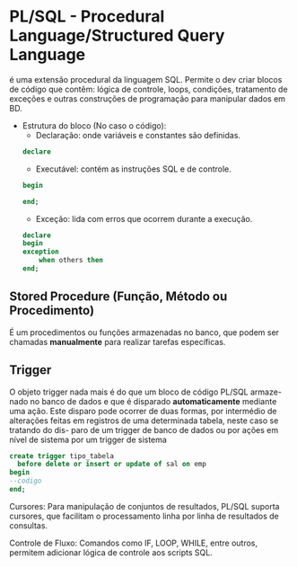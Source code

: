 # PL/SQL - Procedural Language/Structured Query Language

é uma extensão procedural da linguagem SQL. Permite o dev criar blocos de código que contêm: lógica de controle, loops, condições, tratamento de exceções e outras construções de programação para manipular dados em BD.

- Estrutura do bloco (No caso o código):
    - Declaração: onde variáveis e constantes são definidas.
    ```SQL
    declare
    ```
    - Executável: contém as instruções SQL e de controle.
     ```SQL
    begin

    end;
    ```
    - Exceção: lida com erros que ocorrem durante a execução.
    ```SQL
    declare
    begin
    exception
        when others then
    end;
    ```


## Stored Procedure (Função, Método ou Procedimento)
É um procedimentos ou funções armazenadas no banco, que podem ser chamadas **manualmente** para realizar tarefas específicas.

## Trigger
O objeto trigger nada mais é do que um bloco de código PL/SQL armaze- nado no banco de dados e que é disparado **automaticamente** mediante uma ação. Este disparo pode ocorrer de duas formas, por intermédio de alterações feitas em registros de uma determinada tabela, neste caso se tratando do dis- paro de um trigger de banco de dados ou por ações em nível de sistema por um trigger de sistema

```SQL
create trigger tipo_tabela
  before delete or insert or update of sal on emp
begin
--codigo
end;
```

Cursores: Para manipulação de conjuntos de resultados, PL/SQL suporta cursores, que facilitam o processamento linha por linha de resultados de consultas.

Controle de Fluxo: Comandos como IF, LOOP, WHILE, entre outros, permitem adicionar lógica de controle aos scripts SQL.